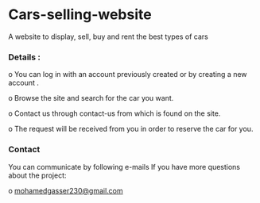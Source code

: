 # Cars-selling-website
A website to display, sell, buy and rent the best types of cars

### Details :

o You can log in with an account previously created or by creating a new account .

o Browse the site and search for the car you want.

o Contact us through contact-us from which is found on the site. 

o The request will be received from you in order to reserve the car for you.

### Contact
 You can communicate by following e-mails If you have more questions about the project:
 
 o  mohamedgasser230@gmail.com
